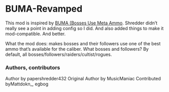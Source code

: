 # BUMA-Revamped

This mod is inspired by [BUMA (Bosses Use Meta Ammo](https://forge.sp-tarkov.com/mod/980/buma-bosses-use-meta-ammo). Shredder didn’t really see a point in adding config so I did. And also added things to make it mod-compatible. And better.

What the mod does: makes bosses and their followers use one of the best ammo that’s available for the caliber. What bosses and followers? By default, all bosses/followers/raiders/cultist/rogues.



### Authors, contributors
Author by papershredder432
Original Author by MusicManiac
Contributed byMattdokn_, egbog
